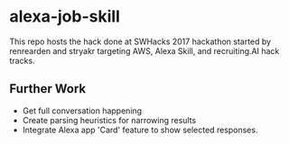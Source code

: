 # alexa-job-skill
This repo hosts the hack done at SWHacks 2017 hackathon started by renrearden and stryakr targeting AWS, Alexa Skill,
and recruiting.AI hack tracks. 

## Further Work
  - Get full conversation happening
  - Create parsing heuristics for narrowing results
  - Integrate Alexa app 'Card' feature to show selected responses. 
